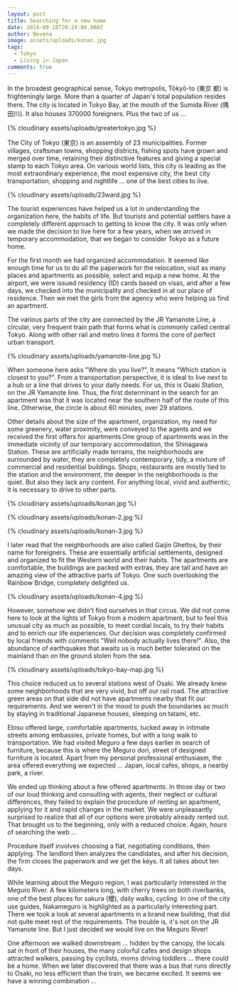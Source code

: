 ```yaml
---
layout: post
title: Searching for a new home
date: 2014-09-18T20:24:00.000Z
author: Nevena
image: assets/uploads/konan.jpg
tags:
  - Tokyo
  - Living in Japan
comments: true
---
```

In the broadest geographical sense, Tokyo metropolis, Tōkyō-to (東京 都) is frighteningly large. More than a quarter of Japan's total population resides there. The city is located in Tokyo Bay, at the mouth of the Sumida River (隅田川). It also houses 370000 foreigners. Plus the two of us ...

{% cloudinary assets/uploads/greatertokyo.jpg %}

The City of Tokyo (東京) is an assembly of 23 municipalities. Former villages, craftsman towns, shopping districts, fishing spots have grown and merged over time, retaining their distinctive features and giving a special stamp to each Tokyo area. On various world lists, this city is leading as the most extraordinary experience, the most expensive city, the best city transportation, shopping and nightlife ... one of the best cities to live.

{% cloudinary assets/uploads/23ward.jpg %}

The tourist experiences have helped us a lot in understanding the organization here, the habits of life. But tourists and potential settlers have a completely different approach to getting to know the city. It was only when we made the decision to live here for a few years, when we arrived in temporary accommodation, that we began to consider Tokyo as a future home.

For the first month we had organized accommodation. It seemed like enough time for us to do all the paperwork for the relocation, visit as many places and apartments as possible, select and equip a new home. At the airport, we were issued residency (ID) cards based on visas, and after a few days, we checked into the municipality and checked in at our place of residence. Then we met the girls from the agency who were helping us find an apartment. 

The various parts of the city are connected by the JR Yamanote Line, a circular, very frequent train path that forms what is commonly called central Tokyo. Along with other rail and metro lines it forms the core of perfect urban transport.

{% cloudinary assets/uploads/yamanote-line.jpg %}

When someone here asks "Where do you live?", It means "Which station is closest to you?". From a transportation perspective, it is ideal to live next to a hub or a line that drives to your daily needs. For us, this is Osaki Station, on the JR Yamanote line. Thus, the first determinant in the search for an apartment was that it was located near the southern half of the route of this line. Otherwise, the circle is about 60 minutes, over 29 stations. 

Other details about the size of the apartment, organization, my need for some greenery, water proximity, were conveyed to the agents and we received the first offers for apartments.One group of apartments was in the immediate vicinity of our temporary accommodation, the Shinagawa Station. These are artificially made terrains, the neighborhoods are surrounded by water, they are completely contemporary, tidy, a mixture of commercial and residential buildings. Shops, restaurants are mostly tied to the station and the environment, the deeper in the neighborhoods is the quiet. But also they lack any content. For anything local, vivid and authentic, it is necessary to drive to other parts.

{% cloudinary assets/uploads/konan.jpg %}

{% cloudinary assets/uploads/konan-2.jpg %}

{% cloudinary assets/uploads/konan-3.jpg %}

I later read that the neighborhoods are also called Gaijin Ghettos, by their name for foreigners. These are essentially artificial settlements, designed and organized to fit the Western world and their habits. The apartments are comfortable, the buildings are packed with extras, they are tall and have an amazing view of the attractive parts of Tokyo. One such overlooking the Rainbow Bridge, completely delighted us.

{% cloudinary assets/uploads/konan-4.jpg %}

However, somehow we didn't find ourselves in that circus. We did not come here to look at the lights of Tokyo from a modern apartment, but to feel this unusual city as much as possible, to meet cordial locals, to try their habits and to enrich our life experiences. Our decision was completely confirmed by local friends with comments "Well nobody actually lives there!". Also, the abundance of earthquakes that awaits us is much better tolerated on the mainland than on the ground stolen from the sea.

{% cloudinary assets/uploads/tokyo-bay-map.jpg %}

This choice reduced us to several stations west of Osaki. We already knew some neighborhoods that are very vivid, but off our rail road. The attractive green areas on that side did not have apartments nearby that fit our requirements. And we weren't in the mood to push the boundaries so much by staying in traditional Japanese houses, sleeping on tatami, etc. 

Ebisu offered large, comfortable apartments, tucked away in intimate streets among embassies, private homes, but with a long walk to transportation. We had visited Meguro a few days earlier in search of furniture, because this is where the Meguro dori, street of designed furniture is located. Apart from my personal professional enthusiasm, the area offered everything we expected ... Japan, local cafes, shops, a nearby park, a river. 

We ended up thinking about a few offered apartments. In those day or two of our loud thinking and consulting with agents, their neglect or cultural differences, they failed to explain the procedure of renting an apartment, applying for it and rapid changes in the market. We were unpleasantly surprised to realize that all of our options were probably already rented out. That brought us to the beginning, only with a reduced choice. Again, hours of searching the web ... 

Procedure itself involves choosing a flat, negotiating conditions, then applying. The landlord then analyzes the candidates, and after his decision, the firm closes the paperwork and we get the keys. It all takes about ten days.

While learning about the Meguro region, I was particularly interested in the Meguro River. A few kilometers long, with cherry trees on both riverbanks, one of the best places for sakura (櫻), daily walks, cycling. In one of the city use guides, Nakameguro is highlighted as a particularly interesting part. There we took a look at several apartments in a brand new building, that did not quite meet rest of the requirements. The trouble is, it's not on the JR Yamanote line. But I just decided we would live on the Meguro River! 

One afternoon we walked downstream ... hidden by the canopy, the locals sat in front of their houses, the many colorful cafes and design shops attracted walkers, passing by cyclists, moms driving toddlers ... there could be a home. When we later discovered that there was a bus that runs directly to Osaki, no less efficient than the train, we became excited. It seems we have a winning combination ...